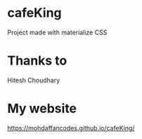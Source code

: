 # cafeKing

Project made with materialize CSS

# Thanks to

Hitesh Choudhary

# My website

https://mohdaffancodes.github.io/cafeKing/
